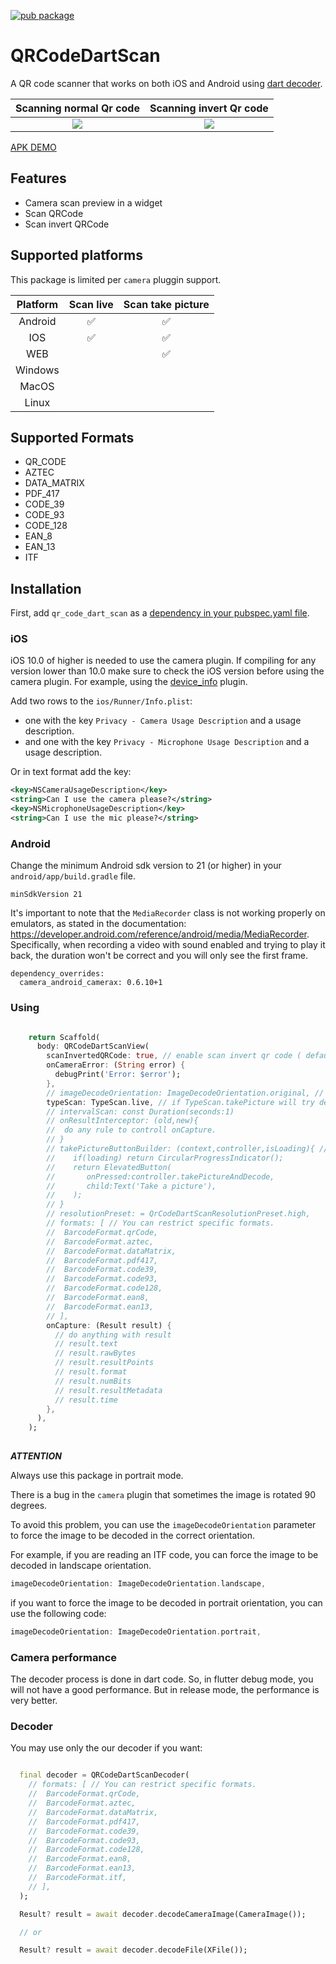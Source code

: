 [![pub package](https://img.shields.io/pub/v/qr_code_dart_scan.svg)](https://pub.dev/packages/qr_code_dart_scan)

# QRCodeDartScan

A QR code scanner that works on both iOS and Android using [dart decoder](https://github.com/shirne/zxing-dart).

Scanning normal Qr code             |  Scanning invert Qr code 
:-------------------------:|:-------------------------:
![](https://raw.githubusercontent.com/RafaelBarbosatec/qr_code_dart_scan/main/img/normal.jpg)  |  ![](https://raw.githubusercontent.com/RafaelBarbosatec/qr_code_dart_scan/main/img/inverted.jpg)

[APK DEMO](https://github.com/RafaelBarbosatec/qr_code_dart_scan/raw/main/apk/demo.apk)

## Features

- Camera scan preview in a widget
- Scan QRCode
- Scan invert QRCode

## Supported platforms

This package is limited per `camera` pluggin support.

Platform            |  Scan live   | Scan take picture
:-------------------------:|:-------------------------:|:-------------------------:
Android  |  :white_check_mark:  |  :white_check_mark: |
IOS  |  :white_check_mark:  |  :white_check_mark: |
WEB  |    |  :white_check_mark: |
Windows  |    |   |
MacOS  |    | |
Linux |    | |

## Supported Formats

- QR_CODE
- AZTEC
- DATA_MATRIX
- PDF_417
- CODE_39
- CODE_93
- CODE_128
- EAN_8
- EAN_13
- ITF

## Installation

First, add `qr_code_dart_scan` as a [dependency in your pubspec.yaml file](https://flutter.dev/using-packages/).

### iOS

iOS 10.0 of higher is needed to use the camera plugin. If compiling for any version lower than 10.0 make sure to check the iOS version before using the camera plugin. For example, using the [device_info](https://pub.dev/packages/device_info) plugin.

Add two rows to the `ios/Runner/Info.plist`:

* one with the key `Privacy - Camera Usage Description` and a usage description.
* and one with the key `Privacy - Microphone Usage Description` and a usage description.

Or in text format add the key:

```xml
<key>NSCameraUsageDescription</key>
<string>Can I use the camera please?</string>
<key>NSMicrophoneUsageDescription</key>
<string>Can I use the mic please?</string>
```

### Android

Change the minimum Android sdk version to 21 (or higher) in your `android/app/build.gradle` file.

```
minSdkVersion 21
```

It's important to note that the `MediaRecorder` class is not working properly on emulators, as stated in the documentation: https://developer.android.com/reference/android/media/MediaRecorder. Specifically, when recording a video with sound enabled and trying to play it back, the duration won't be correct and you will only see the first frame.

```
dependency_overrides:
  camera_android_camerax: 0.6.10+1
```

### Using

```dart

    return Scaffold(
      body: QRCodeDartScanView(
        scanInvertedQRCode: true, // enable scan invert qr code ( default = false)
        onCameraError: (String error) {
          debugPrint('Error: $error');
        },
        // imageDecodeOrientation: ImageDecodeOrientation.original, // you can force how the image orientation will be decoded (default = original)
        typeScan: TypeScan.live, // if TypeScan.takePicture will try decode when click to take a picture(default TypeScan.live)
        // intervalScan: const Duration(seconds:1)
        // onResultInterceptor: (old,new){
        //  do any rule to controll onCapture.
        // }
        // takePictureButtonBuilder: (context,controller,isLoading){ // if typeScan == TypeScan.takePicture you can customize the button.
        //    if(loading) return CircularProgressIndicator();
        //    return ElevatedButton(
        //       onPressed:controller.takePictureAndDecode,
        //       child:Text('Take a picture'),
        //    );
        // }
        // resolutionPreset: = QrCodeDartScanResolutionPreset.high,
        // formats: [ // You can restrict specific formats.
        //  BarcodeFormat.qrCode,
        //  BarcodeFormat.aztec,
        //  BarcodeFormat.dataMatrix,
        //  BarcodeFormat.pdf417,
        //  BarcodeFormat.code39,
        //  BarcodeFormat.code93,
        //  BarcodeFormat.code128,
        //  BarcodeFormat.ean8,
        //  BarcodeFormat.ean13,
        // ],
        onCapture: (Result result) {
          // do anything with result
          // result.text
          // result.rawBytes
          // result.resultPoints
          // result.format
          // result.numBits
          // result.resultMetadata
          // result.time
        },
      ),
    );
    
```

***ATTENTION***

Always use this package in portrait mode.

There is a bug in the `camera` plugin that sometimes the image is rotated 90 degrees.

To avoid this problem, you can use the `imageDecodeOrientation` parameter to force the image to be decoded in the correct orientation.

For example, if you are reading an ITF code, you can force the image to be decoded in landscape orientation.

```dart
imageDecodeOrientation: ImageDecodeOrientation.landscape,
```

if you want to force the image to be decoded in portrait orientation, you can use the following code:

```dart
imageDecodeOrientation: ImageDecodeOrientation.portrait,
```

### Camera performance

The decoder process is done in dart code. So, in flutter debug mode, you will not have a good performance. But in release mode, the performance is very better.

### Decoder

You may use only the our decoder if you want:

``` dart

  final decoder = QRCodeDartScanDecoder(
    // formats: [ // You can restrict specific formats.
    //  BarcodeFormat.qrCode,
    //  BarcodeFormat.aztec,
    //  BarcodeFormat.dataMatrix,
    //  BarcodeFormat.pdf417,
    //  BarcodeFormat.code39,
    //  BarcodeFormat.code93,
    //  BarcodeFormat.code128,
    //  BarcodeFormat.ean8,
    //  BarcodeFormat.ean13,
    //  BarcodeFormat.itf,
    // ],
  );

  Result? result = await decoder.decodeCameraImage(CameraImage());

  // or

  Result? result = await decoder.decodeFile(XFile());

```
